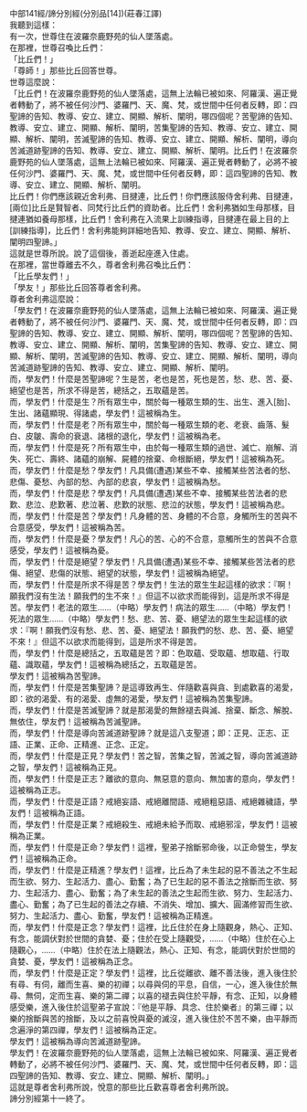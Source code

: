 中部141經/諦分別經(分別品[14])(莊春江譯)  
我聽到這樣：  
有一次，世尊住在波羅奈鹿野苑的仙人墜落處。  
在那裡，世尊召喚比丘們：  
「比丘們！」  
「尊師！」那些比丘回答世尊。  
世尊這麼說：  
「比丘們！在波羅奈鹿野苑的仙人墜落處，這無上法輪已被如來、阿羅漢、遍正覺者轉動了，將不被任何沙門、婆羅門、天、魔、梵，或世間中任何者反轉，即：四聖諦的告知、教導、安立、建立、開顯、解析、闡明，哪四個呢？苦聖諦的告知、教導、安立、建立、開顯、解析、闡明，苦集聖諦的告知、教導、安立、建立、開顯、解析、闡明，苦滅聖諦的告知、教導、安立、建立、開顯、解析、闡明，導向苦滅道跡聖諦的告知、教導、安立、建立、開顯、解析、闡明。比丘們！在波羅奈鹿野苑的仙人墜落處，這無上法輪已被如來、阿羅漢、遍正覺者轉動了，必將不被任何沙門、婆羅門、天、魔、梵，或世間中任何者反轉，即：這四聖諦的告知、教導、安立、建立、開顯、解析、闡明。  
比丘們！你們應該親近舍利弗、目揵連，比丘們！你們應該服侍舍利弗、目揵連，[兩位]比丘是賢智者、同梵行比丘們的資助者。比丘們！舍利弗猶如生母那樣，目揵連猶如養母那樣，比丘們！舍利弗在入流果上訓練指導，目揵連在最上目的上[訓練指導]，比丘們！舍利弗能夠詳細地告知、教導、安立、建立、開顯、解析、闡明四聖諦。」  
這就是世尊所說。說了這個後，善逝起座進入住處。  
在那裡，當世尊離去不久，尊者舍利弗召喚比丘們：  
「比丘學友們！」  
「學友！」那些比丘回答尊者舍利弗。  
尊者舍利弗這麼說：  
「學友們！在波羅奈鹿野苑的仙人墜落處，這無上法輪已被如來、阿羅漢、遍正覺者轉動了，將不被任何沙門、婆羅門、天、魔、梵，或世間中任何者反轉，即：四聖諦的告知、教導、安立、建立、開顯、解析、闡明，哪四個呢？苦聖諦的告知、教導、安立、建立、開顯、解析、闡明，苦集聖諦的告知、教導、安立、建立、開顯、解析、闡明，苦滅聖諦的告知、教導、安立、建立、開顯、解析、闡明，導向苦滅道跡聖諦的告知、教導、安立、建立、開顯、解析、闡明。  
而，學友們！什麼是苦聖諦呢？生是苦，老也是苦，死也是苦，愁、悲、苦、憂、絕望也是苦，所求不得是苦，總括之，五取蘊是苦。  
而，學友們！什麼是生？所有眾生中，關於每一種眾生類的生、出生、進入[胎]、生出、諸蘊顯現、得諸處，學友們！這被稱為生。  
而，學友們！什麼是老？所有眾生中，關於每一種眾生類的老、老衰、齒落、髮白、皮皺、壽命的衰退、諸根的退化，學友們！這被稱為老。  
而，學友們！什麼是死？所有眾生中，由於每一種眾生類的過世、滅亡、崩解、消失、死亡、壽終、諸蘊的崩解、屍體的捨棄、命根斷絕，學友們！這被稱為死。  
而，學友們！什麼是愁？學友們！凡具備(遭遇)某些不幸、接觸某些苦法者的愁、悲傷、憂愁、內部的愁、內部的悲哀，學友們！這被稱為愁。  
而，學友們！什麼是悲？學友們！凡具備(遭遇)某些不幸、接觸某些苦法者的悲歎、悲泣、悲歎著、悲泣著、悲歎的狀態、悲泣的狀態，學友們！這被稱為悲。  
而，學友們！什麼是苦？學友們！凡身體的苦、身體的不合意，身觸所生的苦與不合意感受，學友們！這被稱為苦。  
而，學友們！什麼是憂？學友們！凡心的苦、心的不合意，意觸所生的苦與不合意感受，學友們！這被稱為憂。  
而，學友們！什麼是絕望？學友們！凡具備(遭遇)某些不幸、接觸某些苦法者的悲傷、絕望、悲傷的狀態、絕望的狀態，學友們！這被稱為絕望。  
而，學友們！什麼是所求不得是苦？學友們！生法的眾生生起這樣的欲求：『啊！願我們沒有生法！願我們的生不來！』但這不以欲求而能得到，這是所求不得是苦。學友們！老法的眾生……（中略）學友們！病法的眾生……（中略）學友們！死法的眾生……（中略）學友們！愁、悲、苦、憂、絕望法的眾生生起這樣的欲求：『啊！願我們沒有愁、悲、苦、憂、絕望法！願我們的愁、悲、苦、憂、絕望不來！』但這不以欲求而能得到，這是所求不得是苦。  
而，學友們！什麼是總括之，五取蘊是苦？即：色取蘊、受取蘊、想取蘊、行取蘊、識取蘊，學友們！這被稱為總括之，五取蘊是苦。  
學友們！這被稱為苦聖諦。  
而，學友們！什麼是苦集聖諦？是這導致再生、伴隨歡喜與貪、到處歡喜的渴愛，即：欲的渴愛、有的渴愛、虛無的渴愛，學友們！這被稱為苦集聖諦。  
而，學友們！什麼是苦滅聖諦？就是那渴愛的無餘褪去與滅、捨棄、斷念、解脫、無依住，學友們！這被稱為苦滅聖諦。  
而，學友們！什麼是導向苦滅道跡聖諦？就是這八支聖道；即：正見、正志、正語、正業、正命、正精進、正念、正定。  
而，學友們！什麼是正見？學友們！苦之智，苦集之智，苦滅之智，導向苦滅道跡之智，學友們！這被稱為正見。  
而，學友們！什麼是正志？離欲的意向、無惡意的意向、無加害的意向，學友們！這被稱為正志。  
而，學友們！什麼是正語？戒絕妄語、戒絕離間語、戒絕粗惡語、戒絕雜穢語，學友們！這被稱為正語。  
而，學友們！什麼是正業？戒絕殺生、戒絕未給予而取、戒絕邪淫，學友們！這被稱為正業。  
而，學友們！什麼是正命？學友們！這裡，聖弟子捨斷邪命後，以正命營生，學友們！這被稱為正命。  
而，學友們！什麼是正精進？學友們！這裡，比丘為了未生起的惡不善法之不生起而生欲、努力、生起活力、盡心、勤奮；為了已生起的惡不善法之捨斷而生欲、努力、生起活力、盡心、勤奮；為了未生起的善法之生起而生欲、努力、生起活力、盡心、勤奮；為了已生起的善法之存續、不消失、增加、擴大、圓滿修習而生欲、努力、生起活力、盡心、勤奮，學友們！這被稱為正精進。  
而，學友們！什麼是正念？學友們！這裡，比丘住於在身上隨觀身，熱心、正知、有念，能調伏對於世間的貪婪、憂；住於在受上隨觀受，……（中略）住於在心上隨觀心，……（中略）住於在法上隨觀法，熱心、正知、有念，能調伏對於世間的貪婪、憂，學友們！這被稱為正念。  
而，學友們！什麼是正定？學友們！這裡，比丘從離欲、離不善法後，進入後住於有尋、有伺，離而生喜、樂的初禪；以尋與伺的平息，自信，一心，進入後住於無尋、無伺，定而生喜、樂的第二禪；以喜的褪去與住於平靜，有念、正知，以身體感受樂，進入後住於這聖弟子宣說：『他是平靜、具念、住於樂者』的第三禪；以樂的捨斷與苦的捨斷，及以之前喜悅與憂的滅沒，進入後住於不苦不樂，由平靜而念遍淨的第四禪，學友們！這被稱為正定。  
學友們！這被稱為導向苦滅道跡聖諦。  
學友們！在波羅奈鹿野苑的仙人墜落處，這無上法輪已被如來、阿羅漢、遍正覺者轉動了，必將不被任何沙門、婆羅門、天、魔、梵，或世間中任何者反轉，即：這四聖諦的告知、教導、安立、建立、開顯、解析、闡明。」  
這就是尊者舍利弗所說，悅意的那些比丘歡喜尊者舍利弗所說。  
諦分別經第十一終了。  
  
  
